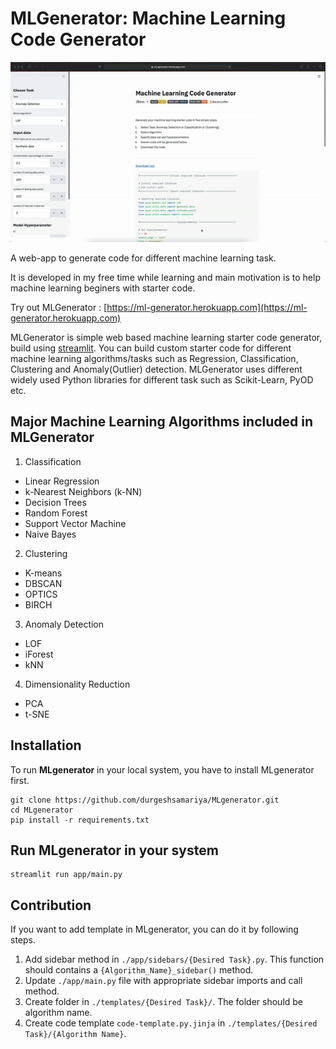 # MLGenerator: Machine Learning Code Generator

![MLgenerator](./resources/MLgenerator.gif)

A web-app to generate code for different machine learning task.

It is developed in my free time while learning and main motivation is to help machine learning beginers with starter code. 

Try out MLGenerator : [https://ml-generator.herokuapp.com](https://ml-generator.herokuapp.com)

MLGenerator is simple web based machine learning starter code generator, build using [streamlit](https://www.streamlit.io). You can build custom starter code for different machine learning algorithms/tasks such as Regression, Classification, Clustering and Anomaly(Outlier) detection. MLGenerator uses different widely used Python libraries for different task such as Scikit-Learn, PyOD etc.

## Major Machine Learning Algorithms included in MLGenerator

1. Classification
- Linear Regression
- k-Nearest Neighbors (k-NN)
- Decision Trees
- Random Forest
- Support Vector Machine
- Naive Bayes

2. Clustering
- K-means
- DBSCAN
- OPTICS
- BIRCH

3. Anomaly Detection
- LOF
- iForest
- kNN

4. Dimensionality Reduction
- PCA
- t-SNE

## Installation
To run **MLgenerator** in your local system, you have to install MLgenerator first.

```
git clone https://github.com/durgeshsamariya/MLgenerator.git
cd MLgenerator
pip install -r requirements.txt
```

## Run MLgenerator in your system

```
streamlit run app/main.py
```

## Contribution
If you want to add template in MLgenerator, you can do it by following steps. 

1. Add sidebar method in `./app/sidebars/{Desired Task}.py`. This function should contains a `{Algorithm_Name}_sidebar()` method.
2. Update `./app/main.py` file with appropriate sidebar imports and call method. 
3. Create folder in `./templates/{Desired Task}/`. The folder should be algorithm name.
4. Create code template `code-template.py.jinja` in `./templates/{Desired Task}/{Algorithm Name}`.